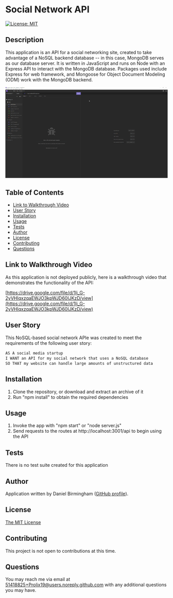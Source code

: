 # Social Network API

[![License: MIT](https://img.shields.io/badge/License-MIT-yellow.svg)](https://opensource.org/licenses/MIT)

## Description
This application is an API for a social networking site, created to take advantage of a NoSQL backend database -- in this case, MongoDB serves as our database server. It is written in JavaScript and runs on Node with an Express API to interact with the MongoDB database. Packages used include Express for web framework, and Mongoose for Object Document Modeling (ODM) work with the MongoDB backend.

![Picture of the API at work](assets/images/screenshot.gif)

## Table of Contents
- [Link to Walkthrough Video](#link-to-walkthrough-video)
- [User Story](#user-story)
- [Installation](#installation)
- [Usage](#usage)
- [Tests](#tests)
- [Author](#author)
- [License](#license)
- [Contributing](#contributing)
- [Questions](#questions)

## Link to Walkthrough Video
As this application is not deployed publicly, here is a walkthrough video that demonstrates the functionality of the API:

[https://drive.google.com/file/d/1lj_G-2yVHIqxzqaEWJO3kpWJD60IJKzD/view](https://drive.google.com/file/d/1lj_G-2yVHIqxzqaEWJO3kpWJD60IJKzD/view)

## User Story
This NoSQL-based social network APIe was created to meet the requirements of the following user story:
```
AS A social media startup
I WANT an API for my social network that uses a NoSQL database
SO THAT my website can handle large amounts of unstructured data
```

## Installation
1. Clone the repository, or download and extract an archive of it
2. Run "npm install" to obtain the required dependencies

## Usage
1. Invoke the app with "npm start" or "node server.js"
2. Send requests to the routes at http://localhost:3001/api to begin using the API

## Tests
There is no test suite created for this application

## Author
Application written by Daniel Birmingham ([GitHub profile](https://github.com/Prolix19/)).

## License
[The MIT License](https://opensource.org/licenses/MIT)

## Contributing
This project is not open to contributions at this time.

## Questions
You may reach me via email at 51418825+Prolix19@users.noreply.github.com with any additional questions you may have.
